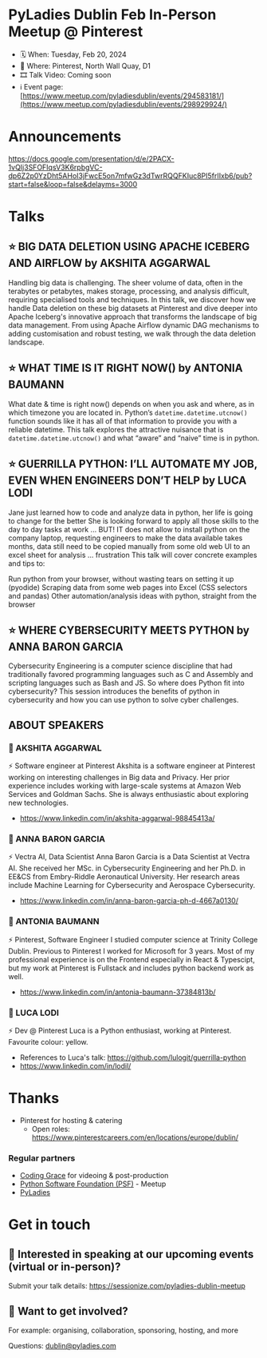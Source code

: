 # PyLadies Dublin Feb In-Person Meetup @ Pinterest

* 🗓 When: Tuesday, Feb 20, 2024
* 📍 Where: Pinterest, North Wall Quay, D1
* 🎞 Talk Video: Coming soon
* ℹ️ Event page: [https://www.meetup.com/pyladiesdublin/events/294583181/](https://www.meetup.com/pyladiesdublin/events/298929924/)

  
# Announcements
https://docs.google.com/presentation/d/e/2PACX-1vQIj3SFOFIqsV3K6rpbgVC-dp6Z2p0YzDht5AHoI3jFwcE5on7mfwGz3dTwrRQQFKIuc8PI5frIIxb6/pub?start=false&loop=false&delayms=3000

# Talks
## ⭐️ BIG DATA DELETION USING APACHE ICEBERG AND AIRFLOW by AKSHITA AGGARWAL
Handling big data is challenging. The sheer volume of data, often in the terabytes or petabytes, makes storage, processing, and analysis difficult, requiring specialised tools and techniques. In this talk, we discover how we handle Data deletion on these big datasets at Pinterest and dive deeper into Apache Iceberg's innovative approach that transforms the landscape of big data management. From using Apache Airflow dynamic DAG mechanisms to adding customisation and robust testing, we walk through the data deletion landscape.

## ⭐️ WHAT TIME IS IT RIGHT NOW() by ANTONIA BAUMANN
What date & time is right now() depends on when you ask and where, as in which timezone you are located in. Python’s `datetime.datetime.utcnow()` function sounds like it has all of that information to provide you with a reliable datetime.
This talk explores the attractive nuisance that is `datetime.datetime.utcnow()` and what “aware” and “naive” time is in python.

## ⭐️ GUERRILLA PYTHON: I’LL AUTOMATE MY JOB, EVEN WHEN ENGINEERS DON’T HELP by LUCA LODI
Jane just learned how to code and analyze data in python, her life is going to change for the better
She is looking forward to apply all those skills to the day to day tasks at work ... BUT!
IT does not allow to install python on the company laptop, requesting engineers to make the data available takes months,
data still need to be copied manually from some old web UI to an excel sheet for analysis ... frustration
This talk will cover concrete examples and tips to:

Run python from your browser, without wasting tears on setting it up (pyodide)
Scraping data from some web pages into Excel (CSS selectors and pandas)
Other automation/analysis ideas with python, straight from the browser

## ⭐️ WHERE CYBERSECURITY MEETS PYTHON by ANNA BARON GARCIA
Cybersecurity Engineering is a computer science discipline that had traditionally favored programming languages such as C and Assembly and scripting languages such as Bash and JS. So where does Python fit into cybersecurity?
This session introduces the benefits of python in cybersecurity and how you can use python to solve cyber challenges.

## ABOUT SPEAKERS

### 🙂 AKSHITA AGGARWAL
⚡️ Software engineer at Pinterest
Akshita is a software engineer at Pinterest working on interesting challenges in Big data and Privacy. Her prior experience includes working with large-scale systems at Amazon Web Services and Goldman Sachs. She is always enthusiastic about exploring new technologies.

* https://www.linkedin.com/in/akshita-aggarwal-98845413a/

### 🙂 ANNA BARON GARCIA
⚡️ Vectra AI, Data Scientist
Anna Baron Garcia is a Data Scientist at Vectra AI. She received her MSc. in Cybersecurity Engineering and her Ph.D. in EE&CS from Embry-Riddle Aeronautical University. Her research areas include Machine Learning for Cybersecurity and Aerospace Cybersecurity.

* https://www.linkedin.com/in/anna-baron-garcia-ph-d-4667a0130/

### 🙂 ANTONIA BAUMANN
⚡️ Pinterest, Software Engineer
I studied computer science at Trinity College Dublin. Previous to Pinterest I worked for Microsoft for 3 years. Most of my professional experience is on the Frontend especially in React & Typescipt, but my work at Pinterest is Fullstack and includes python backend work as well.

* https://www.linkedin.com/in/antonia-baumann-37384813b/

### 🙂 LUCA LODI
⚡️ Dev @ Pinterest
Luca is a Python enthusiast, working at Pinterest.
Favourite colour: yellow.

* References to Luca's talk: https://github.com/lulogit/guerrilla-python
* https://www.linkedin.com/in/lodil/
  

# Thanks 
* Pinterest for hosting & catering
    * Open roles:  https://www.pinterestcareers.com/en/locations/europe/dublin/

### Regular partners
* [Coding Grace](https://codinggrace.com) for videoing & post-production
* [Python Software Foundation (PSF)](https://www.python.org/psf-landing/) - Meetup
* [PyLadies](https://pyladies.com/)

# Get in touch
## 🎤 Interested in speaking at our upcoming events (virtual or in-person)?
Submit your talk details: https://sessionize.com/pyladies-dublin-meetup

## 💖 Want to get involved?
For example: organising, collaboration, sponsoring, hosting, and more

Questions: dublin@pyladies.com
